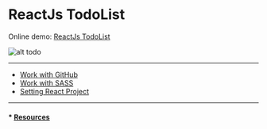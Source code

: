 # ReactJs TodoList

Online demo: [ReactJs TodoList](https://yelenako.github.io/ReactJs-TodoList/)

![ alt todo](https://user-images.githubusercontent.com/37521732/66449093-70db1a00-ea19-11e9-9012-bc4a26f951f5.gif)

---

* [Work with GitHub](https://github.com/YelenaKo/ReactJs-TodoList/wiki/Work-with-GitHub)
* [Work with SASS](https://github.com/YelenaKo/ReactJs-TodoList/wiki/Work-with-SASS)
* [Setting React Project](https://github.com/YelenaKo/ReactJs-TodoList/wiki/Setting-React-Project)


---

#### * [Resources](resources.md)

